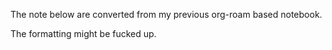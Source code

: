 The note below are converted from my previous org-roam based notebook. 

The formatting might be fucked up.
